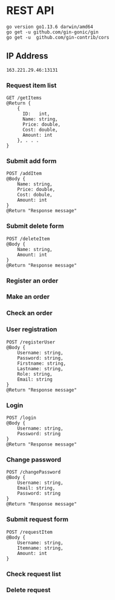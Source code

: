 # REST API
```
go version go1.13.6 darwin/amd64
go get -u github.com/gin-gonic/gin
go get -u  github.com/gin-contrib/cors
```
## IP Address
```
163.221.29.46:13131
```
### Request item list
```
GET /getItems
@Return {
    {
      ID:   int,  
      Name: string,
      Price: double,
      Cost: double,
      Amount: int
    }, . . .
}
```
### Submit add form
```
POST /addItem
@Body {
    Name: string,
    Price: double,
    Cost: dobule,
    Amount: int
}
@Return "Response message"
```
### Submit delete form
```
POST /deleteItem
@Body {
    Name: string,
    Amount: int
}
@Return "Response message"
```
### Register an order
### Make an order
### Check an order
### User registration
```
POST /registerUser
@Body {
    Username: string,
    Password: string,
    Firstname: string,
    Lastname: string,
    Role: string,
    Email: string
}
@Return "Response message"
```
### Login
```
POST /login
@Body {
    Username: string,
    Password: string
}
@Return "Response message"
```
### Change password
```
POST /changePassword
@Body {
    Username: string,
    Email: string,
    Password: string
}
@Return "Response message"
```
### Submit request form
```
POST /requestItem
@Body {
    Username: string,
    Itemname: string,
    Amount: int
}
```
### Check request list
### Delete request
